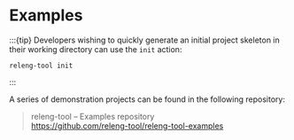 # Examples

:::{tip}
Developers wishing to quickly generate an initial project skeleton in
their working directory can use the `init` action:

```shell
releng-tool init
```
:::

A series of demonstration projects can be found in the following repository:

> releng-tool – Examples repository\
> <https://github.com/releng-tool/releng-tool-examples>
